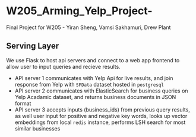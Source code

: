 # W205_Arming_Yelp_Project-
Final Project for W205 - Yiran Sheng, Vamsi Sakhamuri, Drew Plant

## Serving Layer

We use Flask to host api servers and connect to a web app frontend to allow user to input queries and recieve results. 

* API server 1 communicates with Yelp Api for live results, and join response from Yelp with `SFData` dataset hosted in `postgresql`
* API server 2 communicates with ElasticSearch for business queries on Yelp Acadamic dataset, and returns business documents in JSON format
* API server 3 accepts inputs (business_ids) from previous query results, as well user input for positive and negative key words, looks up vector embeddings from local `redis` instance, performs LSH search for most similar businesses

